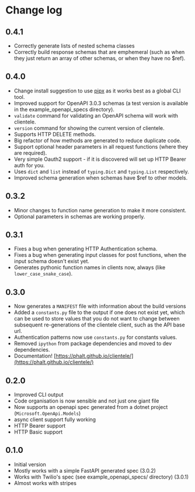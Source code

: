 # Change log

## 0.4.1

- Correctly generate lists of nested schema classes
- Correctly build response schemas that are emphemeral (such as when they just return an array of other schemas, or when they have no $ref).

## 0.4.0

- Change install suggestion to use [pipx](https://github.com/pypa/pipx) as it works best as a global CLI tool.
- Improved support for OpenAPI 3.0.3 schemas (a test version is available in the example_openapi_specs directory).
- `validate` command for validating an OpenAPI schema will work with clientele.
- `version` command for showing the current version of clientele.
- Supports HTTP DELETE methods.
- Big refactor of how methods are generated to reduce duplicate code.
- Support optional header parameters in all request functions (where they are required).
- Very simple Oauth2 support - if it is discovered will set up HTTP Bearer auth for you.
- Uses `dict` and `list` instead of `typing.Dict` and `typing.List` respectively.
- Improved schema generation when schemas have $ref to other models.

## 0.3.2

- Minor changes to function name generation to make it more consistent.
- Optional parameters in schemas are working properly.

## 0.3.1

- Fixes a bug when generating HTTP Authentication schema.
- Fixes a bug when generating input classes for post functions, when the input schema doesn't exist yet.
- Generates pythonic function names in clients now, always (like `lower_case_snake_case`).

## 0.3.0

- Now generates a `MANIFEST` file with information about the build versions
- Added a `constants.py` file to the output if one does not exist yet, which can be used to store values that you do not want to change between subsequent re-generations of the clientele client, such as the API base url.
- Authentication patterns now use `constants.py` for constants values.
- Removed `ipython` from package dependencies and moved to dev dependencies.
- Documentation! [https://phalt.github.io/clientele/](https://phalt.github.io/clientele/)

## 0.2.0

- Improved CLI output
- Code organisation is now sensible and not just one giant file
- Now supports an openapi spec generated from a dotnet project (`Microsoft.OpenApi.Models`)
- async client support  fully working
- HTTP Bearer support
- HTTP Basic support


## 0.1.0

- Initial version
- Mostly works with a simple FastAPI generated spec (3.0.2)
- Works with Twilio's spec (see example_openapi_specs/ directory) (3.0.1)
- Almost works with stripes
